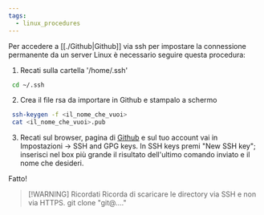 ```yaml
---
tags:
  - linux_procedures
---
```


Per accedere a [[./Github|Github]] via ssh per impostare la connessione permanente da un server Linux è necessario seguire questa procedura:

1. Recati sulla cartella '/home/.ssh'

``` bash
 cd ~/.ssh
```

2. Crea il file rsa da importare in Github e stampalo a schermo

``` bash
 ssh-keygen -f <il_nome_che_vuoi>
 cat <il_nome_che_vuoi>.pub
```

3. Recati sul browser, pagina di [Github](https://github.com) e sul tuo account vai in Impostazioni -> SSH and GPG keys.
	In SSH keys premi "New SSH key"; inserisci nel box più grande il risultato dell'ultimo comando inviato e il nome che desideri.

Fatto!

> [!WARNING] Ricordati
> Ricorda di scaricare le directory via SSH e non via HTTPS.
> git clone "git@...."
